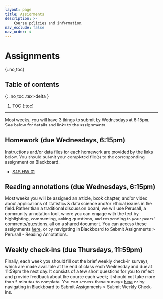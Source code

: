 ```yaml
---
layout: page
title: Assignments
description: >-
    Course policies and information.
nav_exclude: false
nav_order: 4
---
```


# Assignments
{:.no_toc}

## Table of contents
{: .no_toc .text-delta }

1. TOC
{:toc}

---

Most weeks, you will have 3 things to submit by Wednesdays at 6:15pm. See below for details and links to the assignments. 

## Homework (due Wednesdays, 6:15pm)

Instructions and/or data files for each homework are provided by the links below. You should submit your completed file(s) to the corresponding assignment on Blackboard.

+ [SAS HW 01](https://kgfitzgerald.github.io/stat-7500/assets/homework/SAS_HW_01.docx)

## Reading annotations (due Wednesdays, 6:15pm)

Most weeks you will be assigned an article, book chapter, and/or video about applications of statistics & data science and/or ethical issues in the field. Rather than a traditional discussion board, we will use Perusall, a community annotation tool, where you can engage with the text by highlighting, commenting, asking questions, and responding to your peers' comments/questions, all on a shared document. You can access these assignments [here](https://elearning.villanova.edu/webapps/blackboard/content/listContent.jsp?course_id=_183083_1&content_id=_5567837_1), or by navigating in Blackboard to Submit Assignments > Perusall - Reading Annotations. 

## Weekly check-ins (due Thursdays, 11:59pm)

Finally, each week you should fill out the brief weekly check-in surveys, which are made available at the end of class each Wednesday and due at 11:59pm the next day. It consists of a few short questions for you to reflect and provide feedback about the course each week; it should not take more than 5 minutes to complete. You can access these surveys [here](https://elearning.villanova.edu/webapps/blackboard/content/listContentEditable.jsp?content_id=_5566838_1&course_id=_182880_1) or by navigating in Blackboard to Submit Assignments > Submit Weekly Check-ins.

